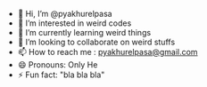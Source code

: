 - 👋 Hi, I’m @pyakhurelpasa
- 👀 I’m interested in weird codes
- 🌱 I’m currently learning weird things
- 💞️ I’m looking to collaborate on weird stuffs
- 📫 How to reach me : pyakhurelpasa@gmail.com
- 😄 Pronouns: Only He
- ⚡ Fun fact: "bla bla bla"

<!---
pyakhurelpasa/pyakhurelpasa is a ✨ special ✨ repository because its `README.md` (this file) appears on your GitHub profile.
You can click the Preview link to take a look at your changes.
--->
